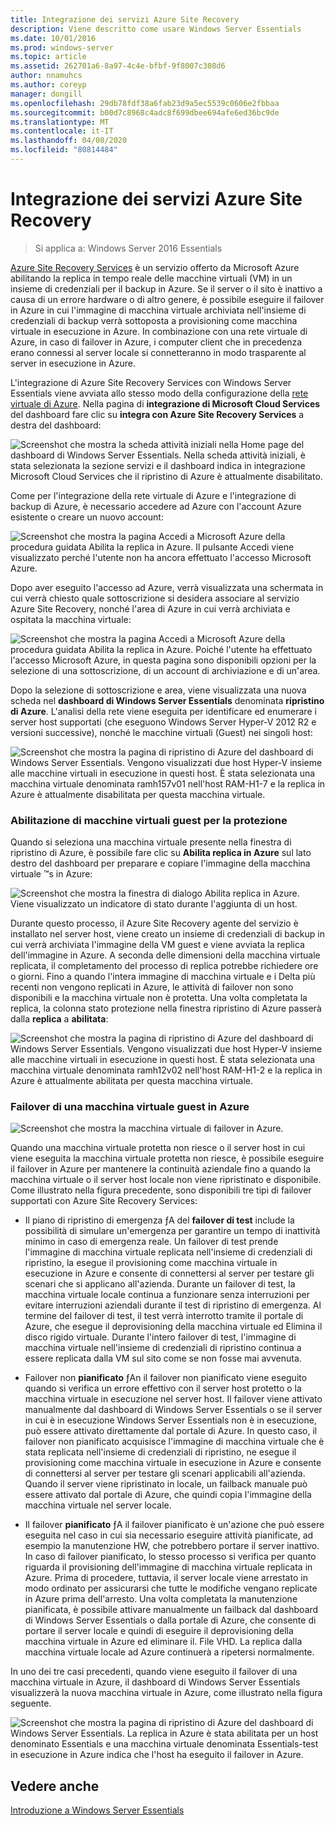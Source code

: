 ```yaml
---
title: Integrazione dei servizi Azure Site Recovery
description: Viene descritto come usare Windows Server Essentials
ms.date: 10/01/2016
ms.prod: windows-server
ms.topic: article
ms.assetid: 262701a6-8a97-4c4e-bfbf-9f8007c308d6
author: nnamuhcs
ms.author: coreyp
manager: dongill
ms.openlocfilehash: 29db78fdf38a6fab23d9a5ec5539c0606e2fbbaa
ms.sourcegitcommit: b00d7c8968c4adc8f699dbee694afe6ed36bc9de
ms.translationtype: MT
ms.contentlocale: it-IT
ms.lasthandoff: 04/08/2020
ms.locfileid: "80814484"
---
```

# <a name="azure-site-recovery-services-integration"></a>Integrazione dei servizi Azure Site Recovery

>Si applica a: Windows Server 2016 Essentials

[Azure Site Recovery Services](https://docs.microsoft.com/azure/site-recovery/) è un servizio offerto da Microsoft Azure abilitando la replica in tempo reale delle macchine virtuali (VM) in un insieme di credenziali per il backup in Azure. Se il server o il sito è inattivo a causa di un errore hardware o di altro genere, è possibile eseguire il failover in Azure in cui l'immagine di macchina virtuale archiviata nell'insieme di credenziali di backup verrà sottoposta a provisioning come macchina virtuale in esecuzione in Azure. In combinazione con una rete virtuale di Azure, in caso di failover in Azure, i computer client che in precedenza erano connessi al server locale si connetteranno in modo trasparente al server in esecuzione in Azure.

L'integrazione di Azure Site Recovery Services con Windows Server Essentials viene avviata allo stesso modo della configurazione della [rete virtuale di Azure](azure-virtual-network-integration.md). Nella pagina di **integrazione di Microsoft Cloud Services** del dashboard fare clic su **integra con Azure Site Recovery Services** a destra del dashboard:

![Screenshot che mostra la scheda attività iniziali nella Home page del dashboard di Windows Server Essentials. Nella scheda attività iniziali, è stata selezionata la sezione servizi e il dashboard indica in integrazione Microsoft Cloud Services che il ripristino di Azure è attualmente disabilitato.](media/azure-site-recovery-1.PNG)

Come per l'integrazione della rete virtuale di Azure e l'integrazione di backup di Azure, è necessario accedere ad Azure con l'account Azure esistente o creare un nuovo account:

![Screenshot che mostra la pagina Accedi a Microsoft Azure della procedura guidata Abilita la replica in Azure. Il pulsante Accedi viene visualizzato perché l'utente non ha ancora effettuato l'accesso Microsoft Azure.](media/azure-site-recovery-2.PNG)

Dopo aver eseguito l'accesso ad Azure, verrà visualizzata una schermata in cui verrà chiesto quale sottoscrizione si desidera associare al servizio Azure Site Recovery, nonché l'area di Azure in cui verrà archiviata e ospitata la macchina virtuale:

![Screenshot che mostra la pagina Accedi a Microsoft Azure della procedura guidata Abilita la replica in Azure. Poiché l'utente ha effettuato l'accesso Microsoft Azure, in questa pagina sono disponibili opzioni per la selezione di una sottoscrizione, di un account di archiviazione e di un'area.](media/azure-site-recovery-3.PNG)

Dopo la selezione di sottoscrizione e area, viene visualizzata una nuova scheda nel **dashboard di Windows Server Essentials** denominata **ripristino di Azure**. L'analisi della rete viene eseguita per identificare ed enumerare i server host supportati (che eseguono Windows Server Hyper-V 2012 R2 e versioni successive), nonché le macchine virtuali (Guest) nei singoli host:

![Screenshot che mostra la pagina di ripristino di Azure del dashboard di Windows Server Essentials. Vengono visualizzati due host Hyper-V insieme alle macchine virtuali in esecuzione in questi host. È stata selezionata una macchina virtuale denominata ramh157v01 nell'host RAM-H1-7 e la replica in Azure è attualmente disabilitata per questa macchina virtuale.](media/azure-site-recovery-4.PNG)

### <a name="enabling-guest-virtual-machines-for-protection"></a>Abilitazione di macchine virtuali guest per la protezione

Quando si seleziona una macchina virtuale presente nella finestra di ripristino di Azure, è possibile fare clic su **Abilita replica in Azure** sul lato destro del dashboard per preparare e copiare l'immagine della macchina virtuale &trade;s in Azure:

![Screenshot che mostra la finestra di dialogo Abilita replica in Azure. Viene visualizzato un indicatore di stato durante l'aggiunta di un host.](media/azure-site-recovery-5.PNG)

Durante questo processo, il Azure Site Recovery agente del servizio è installato nel server host, viene creato un insieme di credenziali di backup in cui verrà archiviata l'immagine della VM guest e viene avviata la replica dell'immagine in Azure. A seconda delle dimensioni della macchina virtuale replicata, il completamento del processo di replica potrebbe richiedere ore o giorni. Fino a quando l'intera immagine di macchina virtuale e i Delta più recenti non vengono replicati in Azure, le attività di failover non sono disponibili e la macchina virtuale non è protetta. Una volta completata la replica, la colonna stato protezione nella finestra ripristino di Azure passerà dalla **replica** a **abilitata**:

![Screenshot che mostra la pagina di ripristino di Azure del dashboard di Windows Server Essentials. Vengono visualizzati due host Hyper-V insieme alle macchine virtuali in esecuzione in questi host. È stata selezionata una macchina virtuale denominata ramh12v02 nell'host RAM-H1-2 e la replica in Azure è attualmente abilitata per questa macchina virtuale.](media/azure-site-recovery-6.PNG)

### <a name="failover-of-a-guest-vm-to-azure"></a>Failover di una macchina virtuale guest in Azure

![Screenshot che mostra la macchina virtuale di failover in Azure.](media/azure-site-recovery-7.PNG)

Quando una macchina virtuale protetta non riesce o il server host in cui viene eseguita la macchina virtuale protetta non riesce, è possibile eseguire il failover in Azure per mantenere la continuità aziendale fino a quando la macchina virtuale o il server host locale non viene ripristinato e disponibile. Come illustrato nella figura precedente, sono disponibili tre tipi di failover supportati con Azure Site Recovery Services:

-   Il piano di ripristino di emergenza ƒA del **failover di test** include la possibilità di simulare un'emergenza per garantire un tempo di inattività minimo in caso di emergenza reale. Un failover di test prende l'immagine di macchina virtuale replicata nell'insieme di credenziali di ripristino, la esegue il provisioning come macchina virtuale in esecuzione in Azure e consente di connettersi al server per testare gli scenari che si applicano all'azienda. Durante un failover di test, la macchina virtuale locale continua a funzionare senza interruzioni per evitare interruzioni aziendali durante il test di ripristino di emergenza. Al termine del failover di test, il test verrà interrotto tramite il portale di Azure, che esegue il deprovisioning della macchina virtuale ed Elimina il disco rigido virtuale. Durante l'intero failover di test, l'immagine di macchina virtuale nell'insieme di credenziali di ripristino continua a essere replicata dalla VM sul sito come se non fosse mai avvenuta.

-   Failover non **pianificato** ƒAn il failover non pianificato viene eseguito quando si verifica un errore effettivo con il server host protetto o la macchina virtuale in esecuzione nel server host. Il failover viene attivato manualmente dal dashboard di Windows Server Essentials o se il server in cui è in esecuzione Windows Server Essentials non è in esecuzione, può essere attivato direttamente dal portale di Azure. In questo caso, il failover non pianificato acquisisce l'immagine di macchina virtuale che è stata replicata nell'insieme di credenziali di ripristino, ne esegue il provisioning come macchina virtuale in esecuzione in Azure e consente di connettersi al server per testare gli scenari applicabili all'azienda. Quando il server viene ripristinato in locale, un failback manuale può essere attivato dal portale di Azure, che quindi copia l'immagine della macchina virtuale nel server locale.

-   Il failover **pianificato** ƒA il failover pianificato è un'azione che può essere eseguita nel caso in cui sia necessario eseguire attività pianificate, ad esempio la manutenzione HW, che potrebbero portare il server inattivo. In caso di failover pianificato, lo stesso processo si verifica per quanto riguarda il provisioning dell'immagine di macchina virtuale replicata in Azure. Prima di procedere, tuttavia, il server locale viene arrestato in modo ordinato per assicurarsi che tutte le modifiche vengano replicate in Azure prima dell'arresto. Una volta completata la manutenzione pianificata, è possibile attivare manualmente un failback dal dashboard di Windows Server Essentials o dalla portale di Azure, che consente di portare il server locale e quindi di eseguire il deprovisioning della macchina virtuale in Azure ed eliminare il. File VHD. La replica dalla macchina virtuale locale ad Azure continuerà a ripetersi normalmente.

In uno dei tre casi precedenti, quando viene eseguito il failover di una macchina virtuale in Azure, il dashboard di Windows Server Essentials visualizzerà la nuova macchina virtuale in Azure, come illustrato nella figura seguente.

![Screenshot che mostra la pagina di ripristino di Azure del dashboard di Windows Server Essentials. La replica in Azure è stata abilitata per un host denominato Essentials e una macchina virtuale denominata Essentials-test in esecuzione in Azure indica che l'host ha eseguito il failover in Azure.](media/azure-site-recovery-8.PNG)

<a name="see-also"></a>Vedere anche
--------
[Introduzione a Windows Server Essentials](get-started.md)
